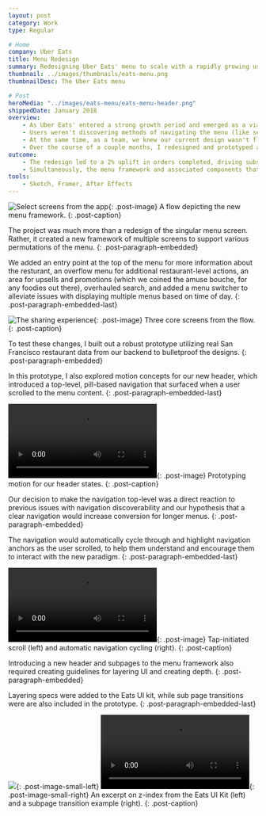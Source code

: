 ```yaml
---
layout: post
category: Work
type: Regular

# Home
company: Uber Eats
title: Menu Redesign
summary: Redesigning Uber Eats' menu to scale with a rapidly growing user base.
thumbnail: ../images/thumbnails/eats-menu.png
thumbnailDesc: The Uber Eats menu

# Post
heroMedia: "../images/eats-menu/eats-menu-header.png"
shippedDate: January 2018
overview:
    - As Uber Eats' entered a strong growth period and emerged as a viable business for Uber, it became clear that our menu design needed an update.
    - Users weren't discovering methods of navigating the menu (like search or our navigation) and our restaurant partners wanted the ability to display multiple menus and dietary information, the latter of which was also blocking lucrative partnerships in some parts of the world.
    - At the same time, as a team, we knew our current design wasn't flexible enough to accomodate features we planned to explore like promotions, smart recommendations, and more restaurant metadata.
    - Over the course of a couple months, I redesigned and prototyped and a new experience and system of menu components help our menu scale.
outcome:
    - The redesign led to a 2% uplift in orders completed, driving substantial revenue for Eats.
    - Simultaneously, the menu framework and associated components that were created laid the foundation for many features that have since been introduced, like restaurant-level promotions, dish dietary information, and restaurant info and opening hours.
tools:
    - Sketch, Framer, After Effects
---
```


![Select screens from the app](../images/eats-menu/eats-menu-flow.png){: .post-image}
A flow depicting the new menu framework.
{: .post-caption}

The project was much more than a redesign of the singular menu screen. Rather, it created a new framework of multiple screens to support various permutations of the menu.
{: .post-paragraph-embedded}

We added an entry point at the top of the menu for more information about the resturant, an overflow menu for additional restaurant-level actions, an area for upsells and promotions (which we coined the amuse bouche, for any foodies out there), overhauled search, and added a menu switcher to alleviate issues with displaying multiple menus based on time of day.
{: .post-paragraph-embedded-last}

![The sharing experience](../images/eats-menu/eats-menu-visuals.png){: .post-image}
Three core screens from the flow.
{: .post-caption}

To test these changes, I built out a robust prototype utilizing real San Francisco restaurant data from our backend to bulletproof the designs.
{: .post-paragraph-embedded}

In this prototype, I also explored motion concepts for our new header, which introduced a top-level, pill-based navigation that surfaced when a user scrolled to the menu content.
{: .post-paragraph-embedded-last}

<video src="../images/eats-menu/eats-menu-header.mp4" autoplay loop></video>{: .post-image}
Prototyping motion for our header states.
{: .post-caption}

Our decision to make the navigation top-level was a direct reaction to previous issues with navigation discoverability and our hypothesis that a clear navigation would increase conversion for longer menus.
{: .post-paragraph-embedded}

The navigation would automatically cycle through and highlight navigation anchors as the user scrolled, to help them understand and encourage them to interact with the new paradigm.
{: .post-paragraph-embedded-last}

<video src="../images/eats-menu/eats-menu-nav.mp4" autoplay loop></video>{: .post-image}
Tap-initiated scroll (left) and automatic navigation cycling (right).
{: .post-caption}

Introducing a new header and subpages to the menu framework also required creating guidelines for layering UI and creating depth.
{: .post-paragraph-embedded}

Layering specs were added to the Eats UI kit, while sub page transitions were are also included in the prototype.
{: .post-paragraph-embedded-last}

<img src="../images/eats-menu/eats-menu-elevation.png" />{: .post-image-small-left}
<video src="../images/eats-menu/eats-menu-metadata.mp4" autoplay loop></video>{: .post-image-small-right}
An excerpt on z-index from the Eats UI Kit (left) and a subpage transition example (right).
{: .post-caption}
